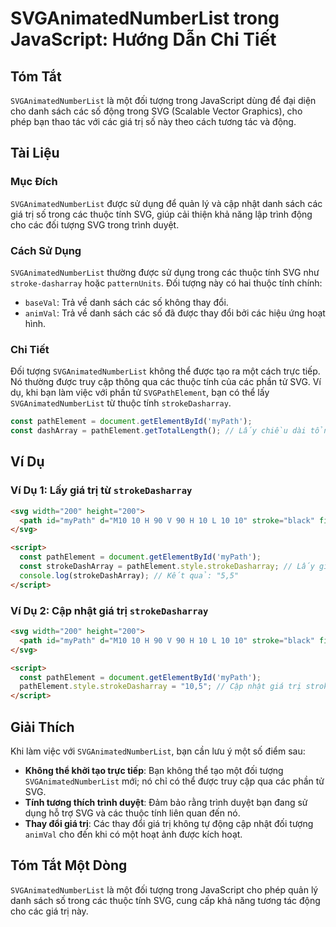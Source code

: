 <!--
Meta Description: # SVGAnimatedNumberList trong JavaScript: Hướng Dẫn Chi Tiết ## Tóm Tắt `SVGAnimatedNumberList` là một đối tượng trong JavaScript dùng để đại diện cho...
Meta Keywords: các, svg, svganimatednumberlist, giá, trị
-->

# SVGAnimatedNumberList trong JavaScript: Hướng Dẫn Chi Tiết

## Tóm Tắt
`SVGAnimatedNumberList` là một đối tượng trong JavaScript dùng để đại diện cho danh sách các số động trong SVG (Scalable Vector Graphics), cho phép bạn thao tác với các giá trị số này theo cách tương tác và động.

## Tài Liệu
### Mục Đích
`SVGAnimatedNumberList` được sử dụng để quản lý và cập nhật danh sách các giá trị số trong các thuộc tính SVG, giúp cải thiện khả năng lập trình động cho các đối tượng SVG trong trình duyệt.

### Cách Sử Dụng
`SVGAnimatedNumberList` thường được sử dụng trong các thuộc tính SVG như `stroke-dasharray` hoặc `patternUnits`. Đối tượng này có hai thuộc tính chính:

- `baseVal`: Trả về danh sách các số không thay đổi.
- `animVal`: Trả về danh sách các số đã được thay đổi bởi các hiệu ứng hoạt hình.

### Chi Tiết
Đối tượng `SVGAnimatedNumberList` không thể được tạo ra một cách trực tiếp. Nó thường được truy cập thông qua các thuộc tính của các phần tử SVG. Ví dụ, khi bạn làm việc với phần tử `SVGPathElement`, bạn có thể lấy `SVGAnimatedNumberList` từ thuộc tính `strokeDasharray`.

```javascript
const pathElement = document.getElementById('myPath');
const dashArray = pathElement.getTotalLength(); // Lấy chiều dài tổng thể của đường dẫn
```

## Ví Dụ
### Ví Dụ 1: Lấy giá trị từ `strokeDasharray`
```html
<svg width="200" height="200">
  <path id="myPath" d="M10 10 H 90 V 90 H 10 L 10 10" stroke="black" fill="transparent" stroke-dasharray="5,5"/>
</svg>

<script>
  const pathElement = document.getElementById('myPath');
  const strokeDashArray = pathElement.style.strokeDasharray; // Lấy giá trị strokeDasharray
  console.log(strokeDashArray); // Kết quả: "5,5"
</script>
```

### Ví Dụ 2: Cập nhật giá trị `strokeDasharray`
```html
<svg width="200" height="200">
  <path id="myPath" d="M10 10 H 90 V 90 H 10 L 10 10" stroke="black" fill="transparent" stroke-dasharray="5,5"/>
</svg>

<script>
  const pathElement = document.getElementById('myPath');
  pathElement.style.strokeDasharray = "10,5"; // Cập nhật giá trị strokeDasharray
</script>
```

## Giải Thích
Khi làm việc với `SVGAnimatedNumberList`, bạn cần lưu ý một số điểm sau:

- **Không thể khởi tạo trực tiếp**: Bạn không thể tạo một đối tượng `SVGAnimatedNumberList` mới; nó chỉ có thể được truy cập qua các phần tử SVG.
- **Tính tương thích trình duyệt**: Đảm bảo rằng trình duyệt bạn đang sử dụng hỗ trợ SVG và các thuộc tính liên quan đến nó.
- **Thay đổi giá trị**: Các thay đổi giá trị không tự động cập nhật đối tượng `animVal` cho đến khi có một hoạt ảnh được kích hoạt.

## Tóm Tắt Một Dòng
`SVGAnimatedNumberList` là một đối tượng trong JavaScript cho phép quản lý danh sách số trong các thuộc tính SVG, cung cấp khả năng tương tác động cho các giá trị này.